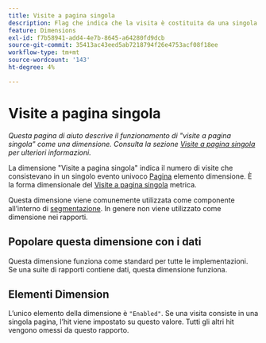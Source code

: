 ```yaml
---
title: Visite a pagina singola
description: Flag che indica che la visita è costituita da una singola pagina.
feature: Dimensions
exl-id: f7b58941-add4-4e7b-8645-a64280fd9dcb
source-git-commit: 35413ac43eed5ab7218794f26e4753acf08f18ee
workflow-type: tm+mt
source-wordcount: '143'
ht-degree: 4%

---
```


# Visite a pagina singola

*Questa pagina di aiuto descrive il funzionamento di &quot;visite a pagina singola&quot; come una dimensione. Consulta la sezione [Visite a pagina singola](../metrics/single-page-visits.md) per ulteriori informazioni.*

La dimensione &quot;Visite a pagina singola&quot; indica il numero di visite che consistevano in un singolo evento univoco [Pagina](page.md) elemento dimensione. È la forma dimensionale del [Visite a pagina singola](../metrics/single-page-visits.md) metrica.

Questa dimensione viene comunemente utilizzata come componente all’interno di [segmentazione](../segmentation/seg-home.md). In genere non viene utilizzato come dimensione nei rapporti.

## Popolare questa dimensione con i dati

Questa dimensione funziona come standard per tutte le implementazioni. Se una suite di rapporti contiene dati, questa dimensione funziona.

## Elementi Dimension

L’unico elemento della dimensione è `"Enabled"`. Se una visita consiste in una singola pagina, l’hit viene impostato su questo valore. Tutti gli altri hit vengono omessi da questo rapporto.
